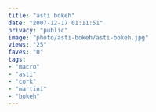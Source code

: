 ```yaml
---
title: "asti bokeh"
date: "2007-12-17 01:11:51"
privacy: "public"
image: "photo/asti-bokeh/asti-bokeh.jpg"
views: "25"
faves: "0"
tags:
- "macro"
- "asti"
- "cork"
- "martini"
- "bokeh"
---
```


